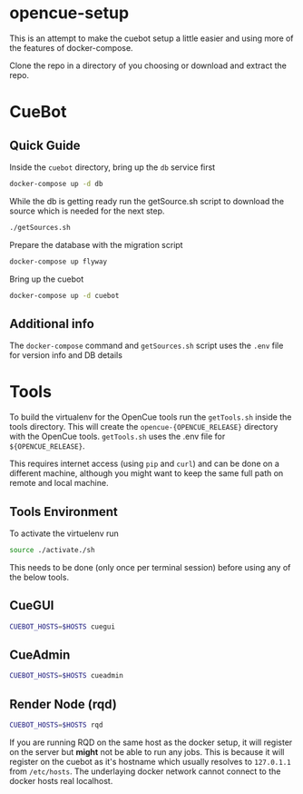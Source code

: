# opencue-setup

This is an attempt to make the cuebot setup a little easier and using more of the features of docker-compose.

Clone the repo in a directory of you choosing or download and extract the repo.

# CueBot #

## Quick Guide ##

Inside the `cuebot` directory, bring up the `db` service first
```bash
docker-compose up -d db
```

While the db is getting ready run the getSource.sh script to download the source which is needed for the next step.
```bash
./getSources.sh
```

Prepare the database with the migration script
```bash
docker-compose up flyway
```

Bring up the cuebot
```bash
docker-compose up -d cuebot
```

## Additional info ##

The `docker-compose` command and `getSources.sh` script uses the `.env` file for version info and DB details


# Tools #

To build the virtualenv for the OpenCue tools run the `getTools.sh` inside the tools directory. This will create the `opencue-{OPENCUE_RELEASE}` directory with the OpenCue tools. `getTools.sh` uses the .env file for `${OPENCUE_RELEASE}`.

This requires internet access (using `pip` and `curl`) and can be done on a different machine, although you might want to keep the same full path on remote and local machine.

## Tools Environment ##

To activate the virtuelenv run
```bash
source ./activate./sh
```
This needs to be done (only once per terminal session) before using any of the below tools.

## CueGUI ##

```bash
CUEBOT_HOSTS=$HOSTS cuegui
```

## CueAdmin ##

```bash
CUEBOT_HOSTS=$HOSTS cueadmin
```

## Render Node (rqd) ##

```bash
CUEBOT_HOSTS=$HOSTS rqd
```
If you are running RQD on the same host as the docker setup, it will register on the server but **might** not be able to run any jobs. This is because it will register on the cuebot as  it's hostname which usually resolves to `127.0.1.1` from `/etc/hosts`. The underlaying docker network cannot connect to the docker hosts real localhost.
